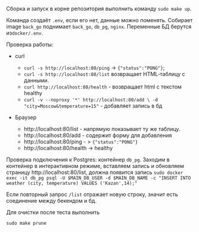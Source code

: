 
Сборка и запуск в корне репозитория выполнить команду `sudo make up`. 

Команда создаёт `.env`, если его нет, данные можно поменять. Собирает image `back_go`
поднимает `back_go`, `db_pg`, `nginx`.
Переменные БД берутся из`docker/.env`.

Проверка работы:
- curl 
  - `curl -s http://localhost:80/ping` → `{"status":"PONG"}`; 
  - `curl -s http://localhost:80/list` возвращает HTML‑таблицу с данными.
  - `curl http://localhost:80/health` - возвращает html с текстом healthy 
  - `curl -v --noproxy '*' http://localhost:80/add \
     -d "city=Moscow&temperature=15"` - добавляет запись в бд

- Браузер 
  - http://localhost:80/list - напрямую показывает ту же таблицу.
  - http://localhost:80/add - содержит форму для добавления
  - http://localhost:80/ping - > `{"status":"PONG"}`
  - http://localhost:80/health -> healthy


Проверка подключения к Postgres: контейнер `db_pg`. 
Заходим в контейнер в интерактивном режиме, вставляем запись и обновляем страницу http://localhost:80/list, должна появится запись
`sudo docker exec -it db_pg psql -U $MAIN_DB_USER -d $MAIN_DB_NAME -c "INSERT INTO weather (city, temperature) VALUES ('Kazan',14);"`

Если повторный запрос `/list` отражает новую строку, значит есть соединение между бекендом и бд.

Для очистки после теста выполнить 

`sudo make prune`

